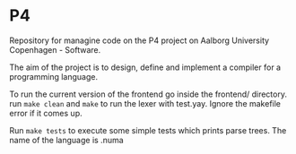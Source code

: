 # P4
Repository for managine code on the P4 project on Aalborg University Copenhagen - Software.

The aim of the project is to design, define and implement a compiler for a programming language.


To run the current version of the frontend go inside the frontend/ directory. run ```make clean``` and ```make``` to run the lexer with test.yay. Ignore the makefile error if it comes up.

Run ```make tests``` to execute some simple tests which prints parse trees.
The name of the language is .numa
